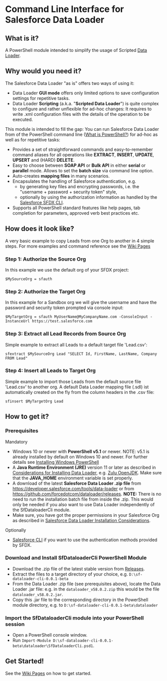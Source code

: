 # Command Line Interface for Salesforce Data Loader

## What is it?
A PowerShell module intended to simplify the usage of Scripted [Data Loader](https://developer.salesforce.com/tools/data-loader).

## Why would you need it?
The Salesforce Data Loader "as is" offers two ways of using it:
* Data Loader __GUI mode__ offers only limited options to save configuration settings for repetitive tasks.
* Data Loader __Scripting__ (a.k.a. "__Scripted Data Loader__") is quite complex to configure and rather unflexible for ad-hoc changes: It requires to write .xml  configuration files with the details of the operation to be executed.

This module is intended to fill the gap: You can run Salesforce Data Loader from of the PowerShell command line ([What is PowerShell?](https://learn.microsoft.com/en-us/powershell/scripting/overview)) for ad-hoc as well as for repetitive tasks:
* Provides a set of straightforward commands and easy-to-remember command aliases for all operations like __EXTRACT__, __INSERT__, __UPDATE__, __UPSERT__ and (HARD) __DELETE__.
* Easy to choose between __SOAP API__ or __Bulk API__ in either __serial__ or __parallel__ mode. Allows to set the __batch size__ via command line option.
* Auto-creates __mapping files__ in many scenarios.
* Encapsulates the handling of Salesforce authentication, e.g. 
    * by generating key files and encrypting passwords, i.e. the "username + password + security token" style,
    * optionally by using the authorization information as handled by the [Salesforce SFDX CLI](https://developer.salesforce.com/tools/sfdxcli).
* Supports all PowerShell standard features like help pages, tab completion for parameters, approved verb best practices etc.


## How does it look like?

A very basic example to copy Leads from one Org to another in 4 simple steps. 
For more examples and command reference see the [Wiki Pages](../../wiki)

### Step 1: Authorize the Source Org
In this  example we use the default org of your SFDX project:

`$MySourceOrg = sfauth`

### Step 2: Authorize the Target Org
In this example for a Sandbox org we will give the username and have the password and security token prompted via console input: 

`$MyTargetOrg = sfauth MyUserName@MyCompanyName.com -ConsoleInput -InstanceUrl https://test.salesforce.com`

### Step 3: Extract all Lead Records from Source Org
Simple example to extract all Leads to a default target file 'Lead.csv':

`sfextract $MySourceOrg Lead "SELECT Id, FirstName, LastName, Company FROM Lead"`

### Step 4: Insert all Leads to Target Org
Simple example to import those Leads from the default source file 'Lead.csv' to another org. A default Data Loader mapping file (.sdl) ist automatically created on the fly from the column headers in the .csv file:

`sfinsert $MyTargetOrg Lead`

## How to get it?

### Prerequisites
Mandatory
- Windows 10 or newer with __PowerShell v5.1__ or newer. NOTE: v5.1 is already installed by default on Windows 10 and newer. For further details see [Installing Windows PowerShell](https://learn.microsoft.com/en-us/powershell/scripting/windows-powershell/install/installing-windows-powershell?view=powershell-7.3)
- A __Java Runtime Environment (JRE)__ version 11 or later as described in [Considerations for Installing Data Loader](https://developer.salesforce.com/docs/atlas.en-us.dataLoader.meta/dataLoader/installing_the_data_loader.htm), e.g. [Zulu OpenJDK](https://www.azul.com/downloads/zulu-community/?package=jdk). Make sure that the __JAVA_HOME__ environment variable is set properly.
- A download of the latest __Salesforce Data Loader .zip file__ from https://developer.salesforce.com/tools/data-loader or from https://github.com/forcedotcom/dataloader/releases. __NOTE:__ There is no need to run the installation batch file from inside the .zip. This would only be needed if you also want to use Data Loader independently of the SfDataloaderCli module.
- Make sure, you have got the proper permissions in your Salesforce Org as described in [Salesforce Data Loader Installation Considerations](https://developer.salesforce.com/docs/atlas.en-us.dataLoader.meta/dataLoader/installing_the_data_loader.htm).

Optionally
- [Salesforce CLI](https://developer.salesforce.com/tools/sfdxcli) if you want to use the authentication methods provided by SFDX.

### Download and Install SfDataloaderCli PowerShell Module
- Download the .zip file of the latest stable version from [Releases](./releases).
- Extract the files to a target directory of your choice, e.g. `D:\sf-dataloader-cli-0.0.1-beta`
- From the Data Loader .zip file (see prerequisites above), locate the Data Loader .jar file: e.g. in the `dataloader_v58.0.2.zip` this would be the file `dataloader_v58.0.2.jar`.
- Copy this .jar file to the corresponding directory in the PowerShell module directory, e.g. to `D:\sf-dataloader-cli-0.0.1-beta\dataloader`

### Import the SfDataloaderCli module into your PowerShell session
- Open a PowerShell console window.
- Run `Import-Module D:\sf-dataloader-cli-0.0.1-beta\dataloader\SfDataloaderCli.psd1`.

## Get Started!

See the [Wiki Pages](../../wiki) on how to get started.

